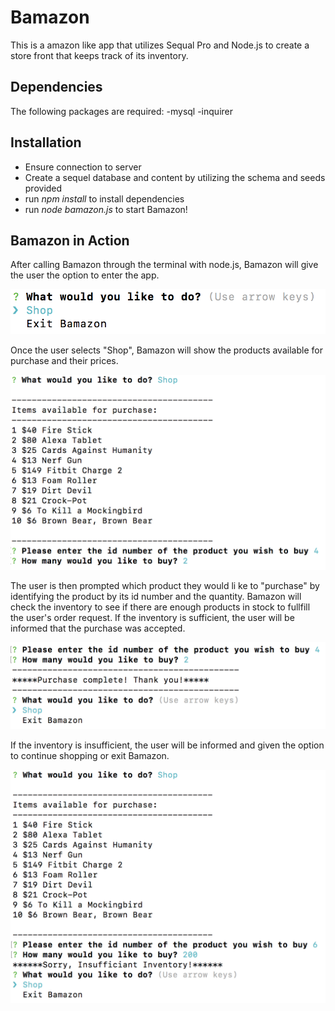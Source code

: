 # Bamazon 
This is a amazon like app that utilizes Sequal Pro and Node.js to create a store front that keeps track of its inventory. 

## Dependencies
The following packages are required:
-mysql 
-inquirer

## Installation 
- Ensure connection to server
- Create a sequel database and content by utilizing the schema and seeds provided
- run *npm install* to install dependencies
- run *node bamazon.js* to start Bamazon! 

## Bamazon in Action
After calling Bamazon through the terminal with node.js, Bamazon will give the user the option to enter the app. 

![Image of Start](/images/startScreen1.png)

Once the user selects "Shop", Bamazon will show the products available for purchase and their prices. 

![Image of Inventory](/images/inventory2.png)

The user is then prompted which product they would li ke to "purchase" by identifying the product by its id number and the quantity. Bamazon will check the inventory to see if there are enough products in stock to fullfill the user's order request. If the inventory is sufficient, the user will be informed that the purchase was accepted. 
 
![Image of Purchase](/images/purchase3.png)


If the inventory is insufficient, the user will be informed and given the option to continue shopping or exit Bamazon. 

![Image of Insufficient Inventory](/images/insufficentInventory.png)

